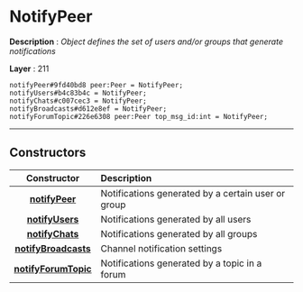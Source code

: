 # NotifyPeer

**Description** : *Object defines the set of users and/or groups that generate notifications*

**Layer** : 211

```tl
notifyPeer#9fd40bd8 peer:Peer = NotifyPeer;
notifyUsers#b4c83b4c = NotifyPeer;
notifyChats#c007cec3 = NotifyPeer;
notifyBroadcasts#d612e8ef = NotifyPeer;
notifyForumTopic#226e6308 peer:Peer top_msg_id:int = NotifyPeer;
```

---

## Constructors

| Constructor | Description |
| :---: | :--- |
| [**notifyPeer**](constructor/notifyPeer) | Notifications generated by a certain user or group |
| [**notifyUsers**](constructor/notifyUsers) | Notifications generated by all users |
| [**notifyChats**](constructor/notifyChats) | Notifications generated by all groups |
| [**notifyBroadcasts**](constructor/notifyBroadcasts) | Channel notification settings |
| [**notifyForumTopic**](constructor/notifyForumTopic) | Notifications generated by a topic in a forum |
